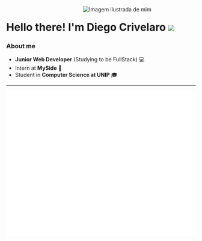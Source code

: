 <img src="./img/diego.png" alt="Imagem ilustrada de mim" align="right" max-width="300px" width="300px">

<p align="left">
    <h1>Hello there! I'm Diego Crivelaro <img src="https://media.giphy.com/media/hvRJCLFzcasrR4ia7z/giphy.gif" width="25px"></h1>
</p>

### About me

- **Junior Web Developer** (Studying to be FullStack) 💻
- Intern at **MySide** 🐺
- Student in **Computer Science at UNIP** 🎓

---

<picture align="right">
  <img src="/github-metrics.svg" alt="Metrics">
</picture>
